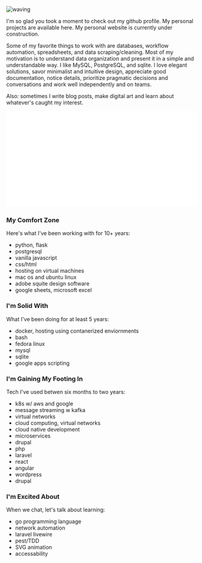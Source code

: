 ![waving](https://capsule-render.vercel.app/api?type=waving&height=200&text=hello%20everybody&fontAlign=40&fontAlignY=40&fontColor=ffffff&color=0:1f7a7a,4:008080,19:009999,65:3380cc,92:b53389,100:9d0759)

I'm so glad you took a moment to check out my github profile. My personal projects are available here. My personal website is currently under construction.

Some of my favorite things to work with are databases, workflow automation, spreadsheets, and data scraping/cleaning. Most of my motivation is to understand data organization and present it in a simple and understandable way. I like MySQL, PostgreSQL, and sqlite. I love elegant solutions, savor minimalist and intuitive design, appreciate good documentation, notice details, prioritize pragmatic decisions and conversations and work well independently and on teams.

Also: sometimes I write blog posts, make digital art and learn about whatever's caught my interest. 

<img src="techlist.svg" width="800">

### My Comfort Zone
Here's what I've been working with for 10+ years:
- python, flask
- postgresql
- vanilla javascript
- css/html
- hosting on virtual machines
- mac os and ubuntu linux
- adobe squite design software
- google sheets, microsoft excel

### I'm Solid With
What I've been doing for at least 5 years:
- docker, hosting using contanerized enviornments
- bash
- fedora linux
- mysql
- sqlite
- google apps scripting

### I'm Gaining My Footing In
Tech I've used betwen six months to two years:
- k8s w/ aws and google
- message streaming w kafka
- virtual networks
- cloud computing, virtual networks
- cloud native development
- microservices
- drupal
- php
- laravel
- react
- angular
- wordpress
- drupal

### I'm Excited About
When we chat, let's talk about learning:
- go programming language
- network automation
- laravel livewire
- pest/TDD
- SVG animation
- accessability
